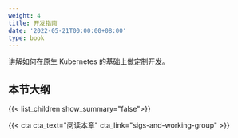 ```yaml
---
weight: 4
title: 开发指南
date: '2022-05-21T00:00:00+08:00'
type: book
---
```


讲解如何在原生 Kubernetes 的基础上做定制开发。

## 本节大纲

{{< list_children show_summary="false">}}

{{< cta cta_text="阅读本章" cta_link="sigs-and-working-group" >}}
